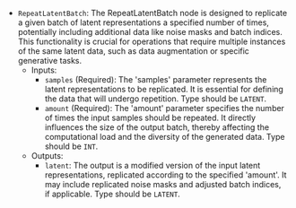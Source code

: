 - `RepeatLatentBatch`: The RepeatLatentBatch node is designed to replicate a given batch of latent representations a specified number of times, potentially including additional data like noise masks and batch indices. This functionality is crucial for operations that require multiple instances of the same latent data, such as data augmentation or specific generative tasks.
    - Inputs:
        - `samples` (Required): The 'samples' parameter represents the latent representations to be replicated. It is essential for defining the data that will undergo repetition. Type should be `LATENT`.
        - `amount` (Required): The 'amount' parameter specifies the number of times the input samples should be repeated. It directly influences the size of the output batch, thereby affecting the computational load and the diversity of the generated data. Type should be `INT`.
    - Outputs:
        - `latent`: The output is a modified version of the input latent representations, replicated according to the specified 'amount'. It may include replicated noise masks and adjusted batch indices, if applicable. Type should be `LATENT`.
